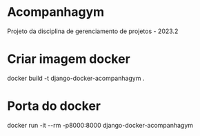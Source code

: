 # Acompanhagym
Projeto da disciplina de gerenciamento de projetos - 2023.2

# Criar imagem docker

docker build -t django-docker-acompanhagym .

# Porta do docker
docker run -it --rm -p8000:8000 django-docker-acompanhagym